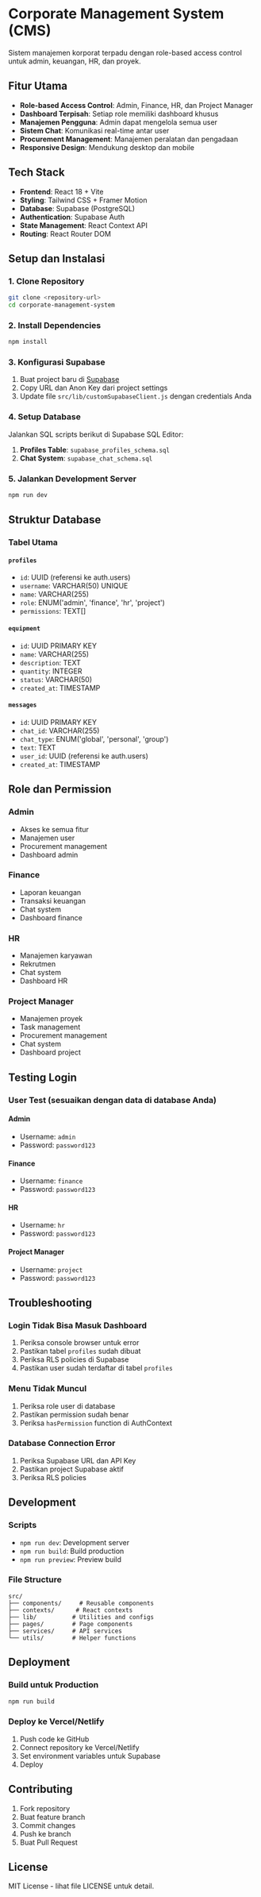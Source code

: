 # Corporate Management System (CMS)

Sistem manajemen korporat terpadu dengan role-based access control untuk admin, keuangan, HR, dan proyek.

## Fitur Utama

- **Role-based Access Control**: Admin, Finance, HR, dan Project Manager
- **Dashboard Terpisah**: Setiap role memiliki dashboard khusus
- **Manajemen Pengguna**: Admin dapat mengelola semua user
- **Sistem Chat**: Komunikasi real-time antar user
- **Procurement Management**: Manajemen peralatan dan pengadaan
- **Responsive Design**: Mendukung desktop dan mobile

## Tech Stack

- **Frontend**: React 18 + Vite
- **Styling**: Tailwind CSS + Framer Motion
- **Database**: Supabase (PostgreSQL)
- **Authentication**: Supabase Auth
- **State Management**: React Context API
- **Routing**: React Router DOM

## Setup dan Instalasi

### 1. Clone Repository
```bash
git clone <repository-url>
cd corporate-management-system
```

### 2. Install Dependencies
```bash
npm install
```

### 3. Konfigurasi Supabase
1. Buat project baru di [Supabase](https://supabase.com)
2. Copy URL dan Anon Key dari project settings
3. Update file `src/lib/customSupabaseClient.js` dengan credentials Anda

### 4. Setup Database
Jalankan SQL scripts berikut di Supabase SQL Editor:

1. **Profiles Table**: `supabase_profiles_schema.sql`
2. **Chat System**: `supabase_chat_schema.sql`

### 5. Jalankan Development Server
```bash
npm run dev
```

## Struktur Database

### Tabel Utama

#### `profiles`
- `id`: UUID (referensi ke auth.users)
- `username`: VARCHAR(50) UNIQUE
- `name`: VARCHAR(255)
- `role`: ENUM('admin', 'finance', 'hr', 'project')
- `permissions`: TEXT[]

#### `equipment`
- `id`: UUID PRIMARY KEY
- `name`: VARCHAR(255)
- `description`: TEXT
- `quantity`: INTEGER
- `status`: VARCHAR(50)
- `created_at`: TIMESTAMP

#### `messages`
- `id`: UUID PRIMARY KEY
- `chat_id`: VARCHAR(255)
- `chat_type`: ENUM('global', 'personal', 'group')
- `text`: TEXT
- `user_id`: UUID (referensi ke auth.users)
- `created_at`: TIMESTAMP

## Role dan Permission

### Admin
- Akses ke semua fitur
- Manajemen user
- Procurement management
- Dashboard admin

### Finance
- Laporan keuangan
- Transaksi keuangan
- Chat system
- Dashboard finance

### HR
- Manajemen karyawan
- Rekrutmen
- Chat system
- Dashboard HR

### Project Manager
- Manajemen proyek
- Task management
- Procurement management
- Chat system
- Dashboard project

## Testing Login

### User Test (sesuaikan dengan data di database Anda)

#### Admin
- Username: `admin`
- Password: `password123`

#### Finance
- Username: `finance`
- Password: `password123`

#### HR
- Username: `hr`
- Password: `password123`

#### Project Manager
- Username: `project`
- Password: `password123`

## Troubleshooting

### Login Tidak Bisa Masuk Dashboard
1. Periksa console browser untuk error
2. Pastikan tabel `profiles` sudah dibuat
3. Periksa RLS policies di Supabase
4. Pastikan user sudah terdaftar di tabel `profiles`

### Menu Tidak Muncul
1. Periksa role user di database
2. Pastikan permission sudah benar
3. Periksa `hasPermission` function di AuthContext

### Database Connection Error
1. Periksa Supabase URL dan API Key
2. Pastikan project Supabase aktif
3. Periksa RLS policies

## Development

### Scripts
- `npm run dev`: Development server
- `npm run build`: Build production
- `npm run preview`: Preview build

### File Structure
```
src/
├── components/     # Reusable components
├── contexts/      # React contexts
├── lib/          # Utilities and configs
├── pages/        # Page components
├── services/     # API services
└── utils/        # Helper functions
```

## Deployment

### Build untuk Production
```bash
npm run build
```

### Deploy ke Vercel/Netlify
1. Push code ke GitHub
2. Connect repository ke Vercel/Netlify
3. Set environment variables untuk Supabase
4. Deploy

## Contributing

1. Fork repository
2. Buat feature branch
3. Commit changes
4. Push ke branch
5. Buat Pull Request

## License

MIT License - lihat file LICENSE untuk detail.